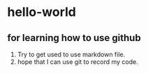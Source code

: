 # hello-world
##   for learning how to use github
1. Try to get used to use markdown file.
2. hope that I can use git to record my code.
